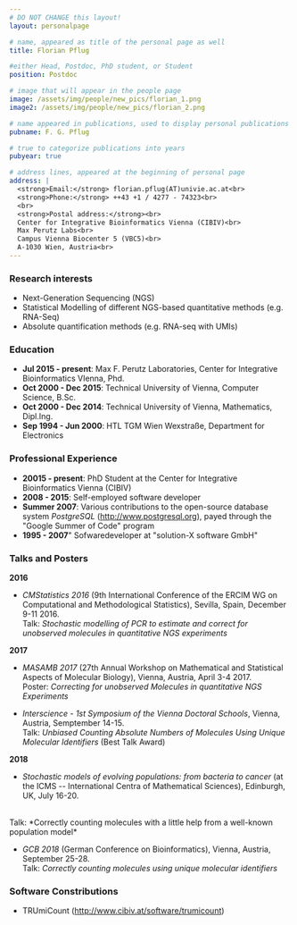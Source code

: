 ```yaml
---
# DO NOT CHANGE this layout!
layout: personalpage

# name, appeared as title of the personal page as well
title: Florian Pflug

#either Head, Postdoc, PhD student, or Student
position: Postdoc

# image that will appear in the people page
image: /assets/img/people/new_pics/florian_1.png
image2: /assets/img/people/new_pics/florian_2.png

# name appeared in publications, used to display personal publications
pubname: F. G. Pflug

# true to categorize publications into years
pubyear: true

# address lines, appeared at the beginning of personal page
address: |
  <strong>Email:</strong> florian.pflug(AT)univie.ac.at<br>
  <strong>Phone:</strong> ++43 +1 / 4277 - 74323<br>
  <br>
  <strong>Postal address:</strong><br>
  Center for Integrative Bioinformatics Vienna (CIBIV)<br>
  Max Perutz Labs<br>
  Campus Vienna Biocenter 5 (VBC5)<br>
  A-1030 Wien, Austria<br>
---
```


### Research interests
<div class="hline"></div>

* Next-Generation Sequencing (NGS)
* Statistical Modelling of different NGS-based quantitative methods (e.g. RNA-Seq)
* Absolute quantification methods (e.g. RNA-seq with UMIs)

### Education
<div class="hline"></div>

* __Jul 2015 - present__: Max F. Perutz Laboratories, Center for Integrative Bioinformatics VIenna, Phd.
* __Oct 2000 - Dec 2015__: Technical University of Vienna, Computer Science, B.Sc.
* __Oct 2000 - Dec 2014__: Technical University of Vienna, Mathematics, Dipl.Ing.
* __Sep 1994 - Jun 2000__: HTL TGM Wien Wexstraße, Department for Electronics

### Professional Experience
<div class="hline"></div>

* __20015 - present__: PhD Student at the Center for Integrative Bioinformatics Vienna (CIBIV)
* __2008 - 2015__: Self-employed software developer
* __Summer 2007__: Various contributions to the open-source database system *PostgreSQL* (http://www.postgresql.org), payed through the "Google Summer of Code" program
* __1995 - 2007__" Sofwaredeveloper at "solution-X software GmbH"

### Talks and Posters
<div class="hline"></div>

__2016__

* *CMStatistics 2016* (9th International Conference of the ERCIM WG on Computational and Methodological Statistics), Sevilla, Spain, December 9-11 2016.<br>
Talk: *Stochastic modelling of PCR to estimate and correct for unobserved molecules in quantitative NGS experiments*

__2017__

* *MASAMB 2017* (27th Annual Workshop on Mathematical and Statistical Aspects of Molecular Biology), Vienna, Austria, April 3-4 2017. <br> 
Poster: *Correcting for unobserved Molecules in quantitative NGS Experiments*

* *Interscience - 1st Symposium of the Vienna Doctoral Schools*, Vienna, Austria, Semptember 14-15. <br>
Talk: *Unbiased Counting Absolute Numbers of Molecules Using Unique Molecular Identifiers* (Best Talk Award)

__2018__

* *Stochastic models of evolving populations: from bacteria to cancer* (at the ICMS -- International Centra of Mathematical Sciences), Edinburgh, UK, July 16-20. 
<br>
Talk: *Correctly counting molecules with a little help from a well-known population model*

* *GCB 2018* (German Conference on Bioinformatics), Vienna, Austria, September 25-28. <br>
Talk: *Correctly counting molecules using unique molecular identifiers*

### Software Constributions
<div class="hline"></div>

* TRUmiCount (http://www.cibiv.at/software/trumicount)
